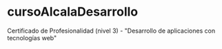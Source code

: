 # cursoAlcalaDesarrollo
Certificado de Profesionalidad (nivel 3) - "Desarrollo de aplicaciones con tecnologías web" 
